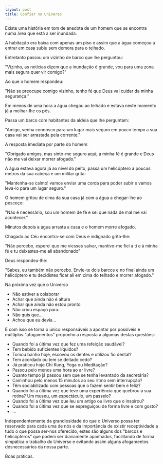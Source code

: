 ```yaml
---
layout: post
title: Confiar no Universo
--- 
```

Existe uma história em tom de anedota de um homem que se encontra numa área que está a ser inundada. 

A habitação era baixa com apenas um piso e assim que a água começou a entrar em casa subiu sem demora para o telhado.

Entretanto passou um vizinho de barco que lhe perguntou:

"Vizinho, as notícias dizem que a inundação é grande, vou para uma zona mais segura quer vir comigo?"

Ao que o homem respondeu:

"Não se preocupe comigo vizinho, tenho fé que Deus vai cuidar da minha segurança."

Em menos de uma hora a água chegou ao telhado e estava neste momento já a molhar-lhe os pés.

Passa um barco com habitantes da aldeia que lhe perguntam:

"Amigo, venha connosco para um lugar mais seguro em pouco tempo a sua casa vai ser arrastada pela corrente."

A resposta imediata por parte do homem: 

"Obrigado amigos, mas sinto-me seguro aqui, a minha fé é grande e Deus não me vai deixar morrer afogado."

A água estava agora já ao nível do peito, passa um helicóptero a poucos metros da sua cabeça e um militar grita:

"Mantenha-se calmo! vamos enviar uma corda para poder subir e vamos leva-lo para um lugar seguro."

O homem gritou de cima da sua casa já com a água a chegar-lhe ao pescoço: 

"Não é necessário, sou um homem de fé e sei que nada de mal me vai acontecer."

Minutos depois a água arrasta a casa e o homem morre afogado. 

Chagado ao Céu encontra-se com Deus e indignado grita-lhe:

"Não percebo, esperei que me viesses salvar, mantive-me fiel a ti e à minha fé e tu deixastes-me ali abandonado"

Deus respondeu-lhe: 

"Sabes, eu também não percebo. Envie-te dois barcos e no final ainda um helicóptero e tu decidistes ficar ali em cima do telhado e morrer afogado." 

Na próxima vez que o Universo 

+ Não estiver a colaborar
+ Achar que ainda não é altura
+ Achar que ainda não estou pronto
+ Não criou espaço para...
+ Não quis que...
+ Achou que eu devia...

E com isso se torna o único responsáveis a apontar por possíveis e múltiplos "afogamentos" proponho a resposta a algumas destas questões:

+ Quando foi a última vez que fez uma refeição saudável?
+ Tem bebido suficientes líquidos?
+ Tomou banho hoje, escovou os dentes e utilizou fio dental?
+ Tem acordado ou tem se deitado cedo?
+ Já praticou hoje Chi Kung, Yoga ou Meditação? 
+ Passou pelo menos uma hora ao ar livre?
+ Quanto tempo já passou sem que se tenha levantado da secretária?
+ Caminhou pelo menos 15 minutos ao seu ritmo sem interrupção?
+ Têm sociabilizado com pessoas que o fazem sentir bem e feliz?
+ Quando foi a última vez que teve uma experiência que quebrou a sua rotina? Um museu, um espectáculo, um passeio?
+ Quando foi a última vez que leu um artigo ou livro que o inspirou?
+ Quando foi a última vez que se espreguiçou de forma livre e com gosto?
+ …

Independentemente da grandiosidade do que o Universo possa ter reservado para cada uma de nós e da importância de existir receptividade a tudo o que possa ser-nos oferecido, estes são alguns dos "barcos e helicópteros" que podem ser diariamente apanhados, facilitando de forma simpática o trabalho do Universo e evitando assim alguns afogamentos desnecessários da nossa parte.  

Boas práticas. 
